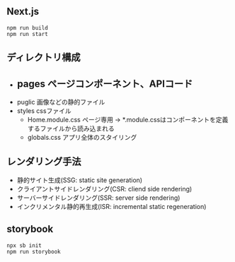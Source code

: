 ## Next.js

```
npm run build
npm run start
```

## ディレクトリ構成
- pages ページコンポーネント、APIコード
    - 
- puglic 画像などの静的ファイル
- styles cssファイル
    - Home.module.css ページ専用 -> *.module.cssはコンポーネントを定義するファイルから読み込まれる
    - globals.css アプリ全体のスタイリング
    
## レンダリング手法
- 静的サイト生成(SSG: static site generation)
- クライアントサイドレンダリング(CSR: cliend side rendering)
- サーバーサイドレンダリング(SSR: server side rendering)
- インクリメンタル静的再生成(ISR: incremental static regeneration)

## storybook
```
npx sb init
npm run storybook
```
